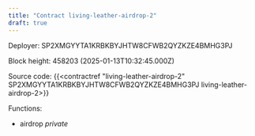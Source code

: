 ```yaml
---
title: "Contract living-leather-airdrop-2"
draft: true
---
```

Deployer: SP2XMGYYTA1KRBKBYJHTW8CFWB2QYZKZE4BMHG3PJ


 



Block height: 458203 (2025-01-13T10:32:45.000Z)

Source code: {{<contractref "living-leather-airdrop-2" SP2XMGYYTA1KRBKBYJHTW8CFWB2QYZKZE4BMHG3PJ living-leather-airdrop-2>}}

Functions:

* airdrop _private_
